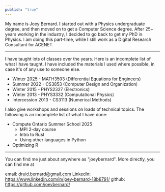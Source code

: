 ```yaml
---
publish: "true"
---
```

My name is Joey Bernard. I started out with a Physics undergraduate degree, and then moved on to get a Computer Science degree. After 25+ years working in the industry, I decided to go back to get my PhD in Physics. I am doing this part-time, while I still work as a Digital Research Consultant for ACENET. 

---
I have taught lots of classes over the years. Here is an incomplete list of what I have taught. I have included the materials I used where possible, in case it's of any use to someone else.
- Winter 2025 - MATH3503 (Differential Equations for Engineers)
- Summer 2022 - CS3853 (Computer Design and Organization)
- Winter 2015 - PHYS2327 (Electronics)
- Winter 2013 - PHYS3332 (Computational Physics)
- Intercession 2013 - CS3113 (Numerical Methods)

I also give workshops and sessions on loads of technical topics. The following is an incomplete list of what I have done:
- Compute Ontario Summer School 2025
	- MPI 2-day course
	- Intro to Rust
	- Using other languages in Python
- Optimizing R

---
You can find me just about anywhere as "joeybernard". More directly, you can find me at

email: druid.bernard@gmail.com
LinkedIn: https://www.linkedin.com/in/joey-bernard-18b8791/
github: https://github.com/joeybernard/